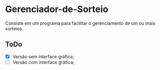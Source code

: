 # Gerenciador-de-Sorteio
Consiste em um programa para facilitar o gerenciamento de um ou mais sorteios.

## ToDo
- [x] Versão sem interface gráfica;
- [ ] Versão com interface gráfica;
